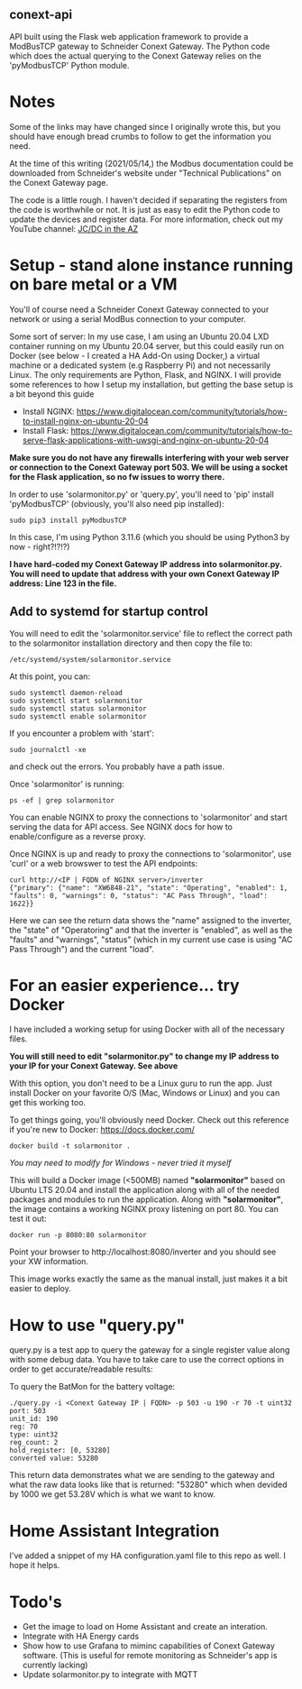 ## conext-api

API built using the Flask web application framework to provide a ModBusTCP gateway to Schneider Conext Gateway.  The Python code which does the actual querying to the Conext Gateway relies on the 'pyModbusTCP' Python module.

# Notes
Some of the links may have changed since I originally wrote this, but you should have enough bread crumbs to follow to get the information you need.

At the time of this writing (2021/05/14,) the Modbus documentation could be downloaded from Schneider's website under "Technical Publications" on the Conext Gateway page.

The code is a little rough.  I haven't decided if separating the registers from the code is worthwhile or not.  It is just as easy to edit the Python code to update the devices and register data.  For more information, check out my YouTube channel:
[JC/DC in the AZ](https://www.youtube.com/channel/UC8_TU2g-Yl1oMCts3pkXCbQ)

# Setup - stand alone instance running on bare metal or a VM
You'll of course need a Schneider Conext Gateway connected to your network or using a serial ModBus connection to your computer.

Some sort of server: In my use case, I am using an Ubuntu 20.04 LXD container running on my Ubuntu 20.04 server, but this could easily run on Docker (see below - I created a HA Add-On using Docker,) a virtual machine or a dedicated system (e.g Raspberry Pi) and not necessarily Linux.  The only requirements are Python, Flask, and NGINX.  I will provide some references to how I setup my installation, but getting the base setup is a bit beyond this guide

- Install NGINX: https://www.digitalocean.com/community/tutorials/how-to-install-nginx-on-ubuntu-20-04
- Install Flask: https://www.digitalocean.com/community/tutorials/how-to-serve-flask-applications-with-uwsgi-and-nginx-on-ubuntu-20-04

**Make sure you do not have any firewalls interfering with your web server or connection to the Conext Gateway port 503.  We will be using a socket for the Flask application, so no fw issues to worry there.**

In order to use 'solarmonitor.py' or 'query.py', you'll need to 'pip' install 'pyModbusTCP' (obviously, you'll also need pip installed):
```
sudo pip3 install pyModbusTCP
```
In this case, I'm using Python 3.11.6 (which you should be using Python3 by now - right?!?!?)

**I have hard-coded my Conext Gateway IP address into solarmonitor.py.  You will need to update that address with your own Conext Gateway IP address: Line 123 in the file.**

## Add to systemd for startup control
You will need to edit the 'solarmonitor.service' file to reflect the correct path to the solarmonitor installation directory and then copy the file to:
```
/etc/systemd/system/solarmonitor.service
```
At this point, you can:
```
sudo systemctl daemon-reload
sudo systemctl start solarmonitor
sudo systemctl status solarmonitor
sudo systemctl enable solarmonitor
```
If you encounter a problem with 'start':
```
sudo journalctl -xe
```
and check out the errors.  You probably have a path issue.

Once 'solarmonitor' is running:
```
ps -ef | grep solarmonitor
```
You can enable NGINX to proxy the connections to 'solarmonitor' and start serving the data for API access.  See NGINX docs for how to enable/configure as a reverse proxy.

Once NGINX is up and ready to proxy the connections to 'solarmonitor', use 'curl' or a web browswer to test the API endpoints:
```
curl http://<IP | FQDN of NGINX server>/inverter
{"primary": {"name": "XW6848-21", "state": "Operating", "enabled": 1, "faults": 0, "warnings": 0, "status": "AC Pass Through", "load": 1622}}
```
Here we can see the return data shows the "name" assigned to the inverter, the "state" of "Operatoring" and that the inverter is "enabled", as well as the "faults" and "warnings", "status" (which in my current use case is using "AC Pass Through") and the current "load".

# For an easier experience... try Docker
I have included a working setup for using Docker with all of the necessary files.

**You will still need to edit "solarmonitor.py" to change my IP address to your IP for your Conext Gateway.  See above**

With this option, you don't need to be a Linux guru to run the app.  Just install Docker on your favorite O/S (Mac, Windows or Linux) and you can get this working too.

To get things going, you'll obviously need Docker.  Check out this reference if you're new to Docker:
https://docs.docker.com/

```
docker build -t solarmonitor .
```
*You may need to modify for Windows - never tried it myself*

This will build a Docker image (<500MB) named **"solarmonitor"** based on Ubuntu LTS 20.04 and install the application along with all of the needed packages and modules to run the application.  Along with **"solarmonitor"**, the image contains a working NGINX proxy listening on port 80.  You can test it out:
```
docker run -p 8080:80 solarmonitor
```

Point your browser to http://localhost:8080/inverter and you should see your XW information.

This image works exactly the same as the manual install, just makes it a bit easier to deploy.  

# How to use "query.py"
query.py is a test app to query the gateway for a single register value along with some debug data.  You have to take care to use the correct options in order to get accurate/readable results:

To query the BatMon for the battery voltage:
```
./query.py -i <Conext Gateway IP | FQDN> -p 503 -u 190 -r 70 -t uint32
port: 503
unit_id: 190
reg: 70
type: uint32
reg_count: 2
hold_register: [0, 53280]
converted value: 53280
```

This return data demonstrates what we are sending to the gateway and what the raw data looks like that is returned: "53280" which when devided by 1000 we get 53.28V which is what we want to know.

# Home Assistant Integration
I've added a snippet of my HA configuration.yaml file to this repo as well.  I hope it helps.

# Todo's
- Get the image to load on Home Assistant and create an interation.
- Integrate with HA Energy cards
- Show how to use Grafana to miminc capabilities of Conext Gateway software.  (This is useful for remote monitoring as Schneider's app is currently lacking)
- Update solarmonitor.py to integrate with MQTT